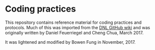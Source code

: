 # Coding practices
This repository contains reference material for coding practices and protocols. Much of this was imported from the [DNL GitHub wiki](https://github.com/Decision-Neuroscience-Lab) and was originally written by Daniel Feuerriegel and Cheng Chua, March 2017.

It was lightened and modified by Bowen Fung in November, 2017.
